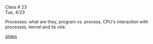 <div class="lecture1">

<div class="column_date">
<p markdown="block">

Class # 23 <br>
Tue, 4/23

</p>
</div>

<div class="column_materials">
<p markdown="block">



Processes: what are they, program vs. process, CPU's interaction with processes, kernel and its role. 

[slides](https://docs.google.com/presentation/d/1h7jwHuenCk9uCmY_Fornuy1_uuOId3rNSBP7lV5FAkY/present?token=AC4w5VgKClosBiAETr7kbhfZgiyyE-dvxg%3A1523387323535&includes_info_params=1#slide=id.g10f3b8246b_0_165)



</p>
</div>

<div class="column_assign">
<p markdown="block">



</p>
</div>

</div>
